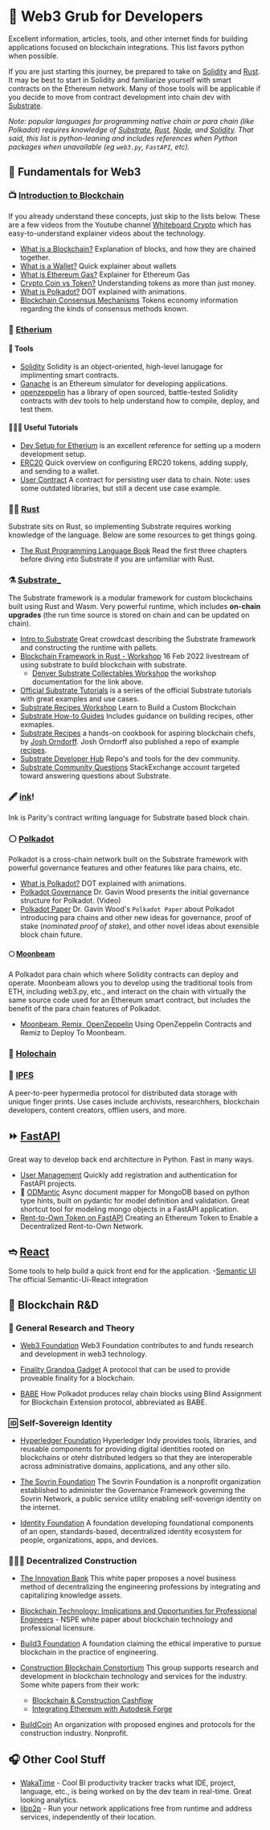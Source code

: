 # 🌮 Web3 Grub for Developers
Excellent information, articles, tools, and other internet finds for building applications focused on blockchain integrations. This list favors python when possible.

If you are just starting this journey, be prepared to take on [Solidity](https://docs.soliditylang.org/en/v0.8.11/) and [Rust](https://www.rust-lang.org/). It may be best to start in Solidity and familiarize yourself with smart contracts on the Ethereum network. Many of those tools will be applicable if you decide to move from contract development into chain dev with [Substrate](https://substrate.io/). 

*Note: popular languages for programming native chain or para chain (like Polkadot) requires knowledge of [Substrate](https://substrate.io/), [Rust](https://www.rust-lang.org/), [Node](https://nodejs.org/en/), and [Solidity](https://docs.soliditylang.org/en/v0.8.11/). That said, this list is python-leaning and includes references when Python packages when unavailable (eg `web3.py`, `FastAPI`, etc).*

## 👾 Fundamentals for Web3

### 📺 [Introduction to Blockchain](https://www.youtube.com/channel/UCsYYksPHiGqXHPoHI-fm5sg)
If you already understand these concepts, just skip to the lists below. These are a few videos from the Youtube channel [Whiteboard Crypto](https://www.youtube.com/channel/UCsYYksPHiGqXHPoHI-fm5sg) which has easy-to-understand explainer videos about the technology.
- [What is a Blockchain?](https://www.youtube.com/watch?v=kHybf1aC-jE) Explanation of blocks, and how they are chained together.
- [What is a Wallet?](https://www.youtube.com/watch?v=SQyg9pyJ1Ac) Quick explainer about wallets
- [What is Ethereum Gas?](https://www.youtube.com/watch?v=3ehaSqwUZ0s) Explainer for Ethereum Gas
- [Crypto Coin vs Token?](https://www.youtube.com/watch?v=422HORNUfkU) Understanding tokens as more than just money.
- [What is Polkadot?](https://www.youtube.com/watch?v=YlAdEQp6ekM&feature=youtu.be) DOT explained with animations.
- [Blockchain Consensus Mechanisms](https://tokens-economy.gitbook.io/consensus/) Tokens economy information regarding the kinds of consensus methods known.


### 💠 [Etherium](https://ethereum.org/en/)
#### 🧰 Tools
- [Solidity](https://docs.soliditylang.org/en/v0.8.11/) Solidity is an object-oriented, high-level lanugage for implimenting smart contracts.
- [Ganache](https://www.npmjs.com/package/ganache) is an Ethereum simulator for developing applications.
- [openzeppelin](https://openzeppelin.com/) has a library of open sourced, battle-tested Solidity contracts with dev tools to help understand how to compile, deploy, and test them.

#### 🧑🏻‍🏫 Useful Tutorials
- [Dev Setup for Etherium](https://levelup.gitconnected.com/dapps-development-for-python-developers-f52b32b54f28) is an excellent reference for setting up a modern development setup.
- [ERC20](https://www.youtube.com/watch?v=8rpir_ZSK1g) Quick overview on configuring ERC20 tokens, adding supply, and sending to a wallet.
- [User Contract](https://www.innoplexus.com/blog/how-to-develop-ethereum-contract-using-python-flask/) A contract for persisting user data to chain. Note: uses some outdated libraries, but still a decent use case example.


### 👩‍🏭 [Rust](https://www.rust-lang.org/)
Substrate sits on Rust, so implementing Substrate requires working knowledge of the language. Below are some resources to get things going.

- [The Rust Programming Language Book](https://doc.rust-lang.org/book/) Read the first three chapters before diving into Substrate if you are unfamiliar with Rust.

### ⚗️ [Substrate_](https://substrate.io/)
The Substrate framework is a modular framework for custom blockchains built using Rust and Wasm. Very powerful runtime, which includes **on-chain upgrades** (the run time source is stored on chain and can be updated on chain).

- [Intro to Substrate](https://www.youtube.com/watch?v=-6BBIr-DmI4) Great crowdcast describing the Substrate framework and constructing the runtime with pallets.
- [Blockchain Framework in Rust - Workshop](https://www.youtube.com/watch?v=NrG3co6UWEg) 16 Feb 2022 livestream of using substrate to build blockchain with substrate.
    - [Denver Substrate Collectables Workshop](https://sacha-l.github.io/collectables-ethdenver-workshop/#/) the workshop documentation for the link above.
- [Official Substrate Tutorials](https://docs.substrate.io/tutorials/v3/) is a series of the official Substrate tutorials with great examples and use cases.
- [Substrate Recipes Workshop](https://www.youtube.com/watch?v=KVJIWxZSNHQ) Learn to Build a Custom Blockchain
- [Substrate How-to Guides](https://docs.substrate.io/how-to-guides/v3/) Includes guidance on building recipes, other exmaples.
- [Substrate Recipes](https://substrate.recipes/) a hands-on cookbook for aspiring blockchain chefs, by [Josh Orndorff](https://github.com/JoshOrndorff). Josh Orndorff also published a repo of example [recipes](https://github.com/JoshOrndorff/recipes).
- [Substrate Developer Hub](https://github.com/substrate-developer-hub) Repo's and tools for the dev community.
- [Substrate Community Questions](https://substrate.stackexchange.com/) StackExchange account targeted toward answering questions about Substrate.

### 🖋 [ink](https://github.com/paritytech/ink)!
Ink is Parity's contract writing language for Substrate based block chain.


### ⚪️ [Polkadot](https://www.polkadot.network)
Polkadot is a cross-chain network built on the Substrate framework with powerful governance features and other features like para chains, etc.

- [What is Polkadot?](https://www.youtube.com/watch?v=YlAdEQp6ekM&feature=youtu.be) DOT explained with animations.
- [Polkadot Governance](https://www.youtube.com/watch?v=VsZuDJMmVPY&t=24734s) Dr. Gavin Wood presents the initial governance structure for Polkadot. (Video)
- [Polkadot Paper](https://polkadot.network/PolkaDotPaper.pdf) Dr. Gavin Wood's `Polkadot Paper` about Polkadot introducing para chains and other new ideas for governance, proof of stake (*nominated proof of stake*), and other novel ideas about exensible block chain future.

#### 🌕 [Moonbeam](https://docs.moonbeam.network/)
A Polkadot para chain which where Solidity contracts can deploy and operate. Moonbeam allows you to develop using the traditional tools from ETH, including web3.py, etc., and interact on the chain with virtually the same source code used for an Ethereum smart contract, but includes the benefit of the para chain features of Polkadot.
- [Moonbeam, Remix, OpenZeppelin](https://docs.moonbeam.network/builders/interact/oz-remix/) Using OpenZeppelin Contracts and Remiz to Deploy To Moonbeam.

### 💫 [Holochain](https://developer.holochain.org/concepts/)
### 💽 [IPFS](https://ipfs.io/)
A peer-to-peer hypermedia protocol for distributed data storage with unique finger prints. Use cases include archivists, researchhers, blockchain developers, content creators, offlien users, and more.

## ⏩ [FastAPI](https://fastapi.tiangolo.com/)
Great way to develop back end architecture in Python. Fast in many ways.

- [User Management](https://github.com/fastapi-users/fastapi-users) Quickly add registration and authentication for FastAPI projects.
- 🌱 [ODMantic](https://art049.github.io/odmantic/) Async document mapper for MongoDB based on python type hints, built on pydantic for model definition and validation. Great shortcut tool for modeling mongo objects in a FastAPI application.
- [Rent-to-Own Token on FastAPI](https://towardsdatascience.com/creating-an-ethereum-token-to-enable-a-decentralized-rent-to-own-network-cc3786cf1142) Creating an Ethereum Token to Enable a Decentralized Rent-to-Own Network. 

## ➬ [React](https://reactjs.org/)
Some tools to help build a quick front end for the application.
-[Semantic UI](https://react.semantic-ui.com/usage) The official Semantic-Ui-React integration

## 🙌 Blockchain R&D
### 🔬 General Research and Theory
- [Web3 Foundation](https://web3.foundation/) 
Web3 Foundation contributes to and funds research and development in web3 technology.

- [Finality Grandpa Gadget](https://research.web3.foundation/en/latest/polkadot/finality.html) A protocol that can be used to provide proveable finality for a blockchain.
- [BABE](https://research.web3.foundation/en/latest/polkadot/block-production/Babe.html) How Polkadot produces relay chain blocks using Blind Assignment for Blockchain Extension protocol, abbreviated as BABE.

### 🆔 Self-Sovereign Identity
- [Hyperledger Foundation](https://www.hyperledger.org/use/hyperledger-indy) Hyperledger Indy provides tools, libraries, and reusable components for providing digital identities rooted on blockchains or otehr distributed ledgers so that they are interoperable across administrative domains, applications, and any other silo.

- [The Sovrin Foundation](https://sovrin.org/) The Sovrin Foundation is a nonprofit organization established to administer the Governance Framework governing the Sovrin Network, a public service utility enabling self-soverign identity on the internet.

- [Identity Foundation](https://identity.foundation/) A foundation developing foundational components of an open, standards-based, decentralized identity ecosystem for people, organizations, apps, and devices.

### 👷🏾‍♂️ Decentralized Construction
- [The Innovation Bank](https://www.coengineers.com/wp-content/uploads/2021/04/R8_IMECE2020-23015.pdf) This white paper proposes a novel business method of decentralizing the engineering professions by integrating and capitalizing knowledge assets.
- [Blockchain Technology: Implications and Opportunities for Professional Engineers](https://www.nspe.org/sites/default/files/resources/pdfs/NSPE-Whitepaper-Blockchain-Technology-2016-final.pdf) - NSPE white paper about blockchain technology and professional licensure.

- [Build3 Foundation](https://www.build3.foundation) A foundation claiming the ethical imperative to pursue blockchain in the practice of engineering.

- [Construction Blockchain Constortium](https://www.linkedin.com/company/construction-blockchain/) This group supports research and development in blockchain technology and services for the industry. Some white papers from their work:
    - [Blockchain & Construction Cashflow](https://static1.squarespace.com/static/58b6047520099e545622d498/t/5fdb6089ad5a0604f7feaf5e/1608212649913/CBC2020-WP1_Cashflow.pdf) 
    - [Integrating Ethereum with Autodesk Forge](https://static1.squarespace.com/static/58b6047520099e545622d498/t/5ef5fbbfe2d6737ff9ecb2f0/1593179078269/CBC-CS1_AutodeskForge_PDF-Version.pdf)

- [BuildCoin](https://www.buildcoinfoundation.org/buildcoin-ecosystem/)
An organization with proposed engines and protocols for the construction industry. Nonprofit.

## 🎧 Other Cool Stuff
- [WakaTime](https://wakatime.com/) - Cool BI productivity tracker tracks what IDE, project, language, etc., is being worked on by the dev team in real-time. Great looking analytics.
- [libp2p](https://libp2p.io/) - Run your network applications free from runtime and address services, independently of their location.
